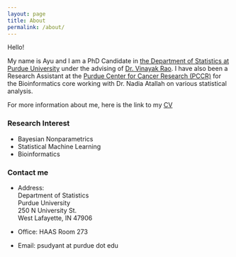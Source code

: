 ```yaml
---
layout: page
title: About
permalink: /about/
---
```


Hello! 

My name is Ayu and I am a PhD Candidate in [the Department of Statistics at Purdue University](http://www.stat.purdue.edu/) under the advising of [Dr. Vinayak Rao](https://varao.github.io/). I have also been a Research Assistant at the [Purdue Center for Cancer Research (PCCR)](https://www.cancerresearch.purdue.edu/) for the Bioinformatics core working with Dr. Nadia Atallah on various statistical analysis. 

For more information about me, here is the link to my [CV](/docs/pasudyan_resume_2018.pdf)

### Research Interest
* Bayesian Nonparametrics
* Statistical Machine Learning
* Bioinformatics

### Contact me

* Address:  
Department of Statistics  
Purdue University  
250 N University St.  
West Lafayette, IN 47906  

* Office: HAAS Room 273  

* Email: psudyant at purdue dot edu